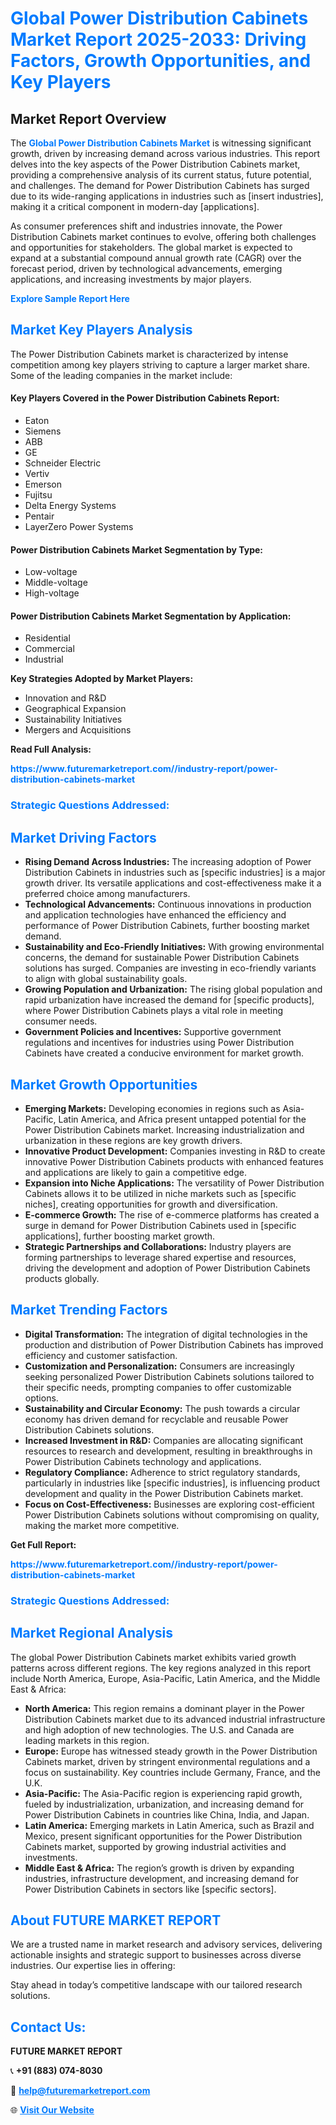 <h1 style="color: #007BFF;">Global Power Distribution Cabinets Market Report 2025-2033: Driving Factors, Growth Opportunities, and Key Players</h1>

<section id="overview">
<h2>Market Report Overview</h2>
<p>The <a href="https://www.futuremarketreport.com//industry-report/power-distribution-cabinets-market" style="color: #007BFF; text-decoration: none;"><strong>Global Power Distribution Cabinets Market</strong></a> is witnessing significant growth, driven by increasing demand across various industries. This report delves into the key aspects of the Power Distribution Cabinets market, providing a comprehensive analysis of its current status, future potential, and challenges. The demand for Power Distribution Cabinets has surged due to its wide-ranging applications in industries such as [insert industries], making it a critical component in modern-day [applications].</p>
<p>As consumer preferences shift and industries innovate, the Power Distribution Cabinets market continues to evolve, offering both challenges and opportunities for stakeholders. The global market is expected to expand at a substantial compound annual growth rate (CAGR) over the forecast period, driven by technological advancements, emerging applications, and increasing investments by major players.</p>
</section>

<section id="overview">
<p><a href="https://www.futuremarketreport.com//request-sample/reportId=57344" style="color: #007BFF; text-decoration: none;"><strong>Explore Sample Report Here</strong></a></p>
</section>

<section id="key-players">
<h2 style="color: #007BFF;">Market Key Players Analysis</h2>
<p>The Power Distribution Cabinets market is characterized by intense competition among key players striving to capture a larger market share. Some of the leading companies in the market include:</p>
<h4>Key Players Covered in the Power Distribution Cabinets Report:</h4>
<ul><li>Eaton</li><li>Siemens</li><li>ABB</li><li>GE</li><li>Schneider Electric</li><li>Vertiv</li><li>Emerson</li><li>Fujitsu</li><li>Delta Energy Systems</li><li>Pentair</li><li>LayerZero Power Systems</li></ul>
<h4>Power Distribution Cabinets Market Segmentation by Type:</h4>
<ul><li>Low-voltage</li><li>Middle-voltage</li><li>High-voltage</li></ul>

<h4>Power Distribution Cabinets Market Segmentation by Application:</h4>
<ul><li>Residential</li><li>Commercial</li><li>Industrial</li></ul>
<p><strong>Key Strategies Adopted by Market Players:</strong></p>
<ul>
<li>Innovation and R&D</li>
<li>Geographical Expansion</li>
<li>Sustainability Initiatives</li>
<li>Mergers and Acquisitions</li>
</ul>
</section>

<section>
<p><strong>Read Full Analysis: </strong></p><a href="https://www.futuremarketreport.com//industry-report/power-distribution-cabinets-market" style="color: #007BFF; text-decoration: none;"><strong>https://www.futuremarketreport.com//industry-report/power-distribution-cabinets-market</strong></a>
<h3 style="color: #007BFF;">Strategic Questions Addressed:</h3>
</section>

<section id="driving-factors">
<h2 style="color: #007BFF;">Market Driving Factors</h2>
<ul>
<li><strong>Rising Demand Across Industries:</strong> The increasing adoption of Power Distribution Cabinets in industries such as [specific industries] is a major growth driver. Its versatile applications and cost-effectiveness make it a preferred choice among manufacturers.</li>
<li><strong>Technological Advancements:</strong> Continuous innovations in production and application technologies have enhanced the efficiency and performance of Power Distribution Cabinets, further boosting market demand.</li>
<li><strong>Sustainability and Eco-Friendly Initiatives:</strong> With growing environmental concerns, the demand for sustainable Power Distribution Cabinets solutions has surged. Companies are investing in eco-friendly variants to align with global sustainability goals.</li>
<li><strong>Growing Population and Urbanization:</strong> The rising global population and rapid urbanization have increased the demand for [specific products], where Power Distribution Cabinets plays a vital role in meeting consumer needs.</li>
<li><strong>Government Policies and Incentives:</strong> Supportive government regulations and incentives for industries using Power Distribution Cabinets have created a conducive environment for market growth.</li>
</ul>
</section>

<section id="growth-opportunities">
<h2 style="color: #007BFF;">Market Growth Opportunities</h2>
<ul>
<li><strong>Emerging Markets:</strong> Developing economies in regions such as Asia-Pacific, Latin America, and Africa present untapped potential for the Power Distribution Cabinets market. Increasing industrialization and urbanization in these regions are key growth drivers.</li>
<li><strong>Innovative Product Development:</strong> Companies investing in R&D to create innovative Power Distribution Cabinets products with enhanced features and applications are likely to gain a competitive edge.</li>
<li><strong>Expansion into Niche Applications:</strong> The versatility of Power Distribution Cabinets allows it to be utilized in niche markets such as [specific niches], creating opportunities for growth and diversification.</li>
<li><strong>E-commerce Growth:</strong> The rise of e-commerce platforms has created a surge in demand for Power Distribution Cabinets used in [specific applications], further boosting market growth.</li>
<li><strong>Strategic Partnerships and Collaborations:</strong> Industry players are forming partnerships to leverage shared expertise and resources, driving the development and adoption of Power Distribution Cabinets products globally.</li>
</ul>
</section>

<section id="trending-factors">
<h2 style="color: #007BFF;">Market Trending Factors</h2>
<ul>
<li><strong>Digital Transformation:</strong> The integration of digital technologies in the production and distribution of Power Distribution Cabinets has improved efficiency and customer satisfaction.</li>
<li><strong>Customization and Personalization:</strong> Consumers are increasingly seeking personalized Power Distribution Cabinets solutions tailored to their specific needs, prompting companies to offer customizable options.</li>
<li><strong>Sustainability and Circular Economy:</strong> The push towards a circular economy has driven demand for recyclable and reusable Power Distribution Cabinets solutions.</li>
<li><strong>Increased Investment in R&D:</strong> Companies are allocating significant resources to research and development, resulting in breakthroughs in Power Distribution Cabinets technology and applications.</li>
<li><strong>Regulatory Compliance:</strong> Adherence to strict regulatory standards, particularly in industries like [specific industries], is influencing product development and quality in the Power Distribution Cabinets market.</li>
<li><strong>Focus on Cost-Effectiveness:</strong> Businesses are exploring cost-efficient Power Distribution Cabinets solutions without compromising on quality, making the market more competitive.</li>
</ul>
</section>

<section>
<p><strong>Get Full Report: </strong></p><a href="https://www.futuremarketreport.com//industry-report/power-distribution-cabinets-market" style="color: #007BFF; text-decoration: none;"><strong>https://www.futuremarketreport.com//industry-report/power-distribution-cabinets-market</strong></a>
<h3 style="color: #007BFF;">Strategic Questions Addressed:</h3>
</section>


<section id="regional-analysis">
<h2 style="color: #007BFF;">Market Regional Analysis</h2>
<p>The global Power Distribution Cabinets market exhibits varied growth patterns across different regions. The key regions analyzed in this report include North America, Europe, Asia-Pacific, Latin America, and the Middle East & Africa:</p>
<ul>
<li><strong>North America:</strong> This region remains a dominant player in the Power Distribution Cabinets market due to its advanced industrial infrastructure and high adoption of new technologies. The U.S. and Canada are leading markets in this region.</li>
<li><strong>Europe:</strong> Europe has witnessed steady growth in the Power Distribution Cabinets market, driven by stringent environmental regulations and a focus on sustainability. Key countries include Germany, France, and the U.K.</li>
<li><strong>Asia-Pacific:</strong> The Asia-Pacific region is experiencing rapid growth, fueled by industrialization, urbanization, and increasing demand for Power Distribution Cabinets in countries like China, India, and Japan.</li>
<li><strong>Latin America:</strong> Emerging markets in Latin America, such as Brazil and Mexico, present significant opportunities for the Power Distribution Cabinets market, supported by growing industrial activities and investments.</li>
<li><strong>Middle East & Africa:</strong> The region’s growth is driven by expanding industries, infrastructure development, and increasing demand for Power Distribution Cabinets in sectors like [specific sectors].</li>
</ul>
</section>

<footer>
<h2 style="color: #007BFF;">About FUTURE MARKET REPORT</h2>
<p>We are a trusted name in market research and advisory services, delivering actionable insights and strategic support to businesses across diverse industries. Our expertise lies in offering:</p>

<p>Stay ahead in today’s competitive landscape with our tailored research solutions.</p>

<h2 style="color: #007BFF;">Contact Us:</h2>
<p><strong>FUTURE MARKET REPORT</strong></p>
<p>📞 <strong>+91 (883) 074-8030</strong></p>
<p>📧 <strong><a href="mailto:help@futuremarketreport.com" style="color: #007BFF;">help@futuremarketreport.com</a></strong></p>
<p>🌐 <strong><a href="https://www.futuremarketreport.com/" style="color: #007BFF;">Visit Our Website</a></strong></p>
</footer>